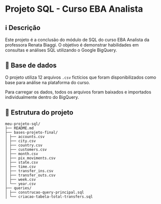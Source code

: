 # Projeto SQL - Curso EBA Analista

## :information_source: Descrição

Este projeto é a conclusão do módulo de SQL do curso EBA Analista da professora Renata Biaggi.
O objetivo é demonstrar habilidades em consultas e análises SQL utilizando o Google BigQuery.

## :game_die: Base de dados

O projeto utiliza 12 arquivos `.csv` fictícios que foram disponibilizados como base para análise na plataforma do curso.

Para carregar os dados, todos os arquivos foram baixados e importados individualmente dentro do BigQuery.

## :file_folder: Estrutura do projeto
```
meu-projeto-sql/
├── README.md
├── bases-projeto-final/
│ ├── accounts.csv
│ ├── city.csv
│ ├── country.csv
│ ├── customers.csv
│ ├── month.csv
│ ├── pix_moviments.csv
│ ├── state.csv
│ ├── time.csv
│ ├── transfer_ins.csv
│ ├── transfer_outs.csv
│ ├── week.csv
│ └── year.csv
├── queries/
│ ├── construcao-query-principal.sql
│ └── criacao-tabela-total-transfers.sql
```
